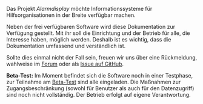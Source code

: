 Das Projekt _Alarmdisplay_ möchte Informationssysteme für Hilfsorganisationen in der Breite verfügbar machen.

Neben der frei verfügbaren Software wird diese Dokumentation zur Verfügung gestellt.
Mit ihr soll die Einrichtung und der Betrieb für alle, die Interesse haben, möglich werden.
Deshalb ist es wichtig, dass die Dokumentation umfassend und verständlich ist.

Sollte dies einmal nicht der Fall sein, freuen wir uns über eine Rückmeldung, wahlweise im [Forum](https://community.alarmdisplay.org/) oder als [Issue auf GitHub](https://github.com/alarmdisplay/documentation/issues).

**Beta-Test:**
Im Moment befindet sich die Software noch in einer Testphase, zur Teilnahme am [Beta-Test](https://alarmdisplay.org/beta/) sind alle eingeladen.
Die Maßnahmen zur Zugangsbeschränkung (sowohl für Benutzer als auch für den Datenzugriff) sind noch nicht vollständig.
Der Betrieb erfolgt auf eigene Verantwortung.